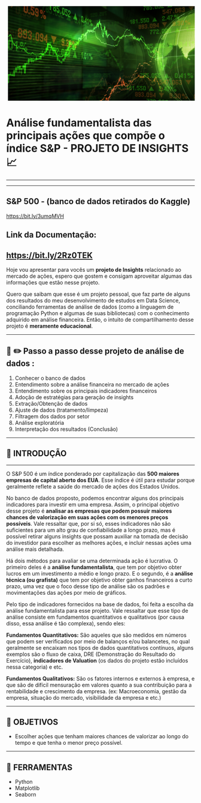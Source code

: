 <img src="kaissonferreira (3).png" alt="Mercado financeiro">


# **Análise fundamentalista das principais ações que compõe o índice S&P - PROJETO DE INSIGHTS** :chart_with_upwards_trend:
---
---

## **S&P 500 - (banco de dados retirados do Kaggle)**
https://bit.ly/3umqMVH


## **Link da Documentação:**
https://bit.ly/2Rz0TEK
---
Hoje vou apresentar para vocês um **projeto de Insights** relacionado ao mercado de ações, espero que gostem e consigam aproveitar algumas das informações que estão nesse projeto.

Quero que saibam que esse é um projeto pessoal, que faz parte de alguns dos resultados do meu desenvolvimento de estudos em Data Science, conciliando ferramentas de análise de dados (como a linguagem de programação Python e algumas de suas bibliotecas) com o conhecimento adquirido em análise financeira. Então, o intuito de compartilhamento desse projeto é **meramente educacional**. 

---
## :notebook: :pencil2: **Passo a passo desse projeto de análise de dados** :

1.   Conhecer o banco de dados
2.   Entendimento sobre a análise financeira no mercado de ações
3.   Entendimento sobre os principais indicadores financeiros
4.   Adoção de estratégias para geração de insights
5.   Extração/Obtenção de dados
6.   Ajuste de dados (tratamento/limpeza)
7.   Filtragem dos dados por setor
8.   Análise exploratória
9.   Interpretação dos resultados (Conclusão)


---


## :memo: **INTRODUÇÃO**


---

  O S&P 500 é um índice ponderado por capitalização das **500 maiores empresas de capital aberto dos EUA**. Esse índice é útil para estudar porque geralmente reflete a saúde do mercado de ações dos Estados Unidos.

No banco de dados proposto, podemos encontrar alguns dos principais indicadores para investir em uma empresa. Assim, o principal objetivo desse projeto é **analisar as empresas que podem possuir maiores chances de valorização em suas ações com os menores preços possíveis**. Vale ressaltar que, por si só, esses indicadores não são suficientes para um alto grau de confiabilidade a longo prazo, mas é possível retirar alguns insights que possam auxiliar na tomada de decisão do investidor para escolher as melhores ações, e incluir nessas ações uma análise mais detalhada.

Há dois métodos para avaliar se uma determinada ação é lucrativa. O primeiro deles é a **análise fundamentalista**, que tem por objetivo obter lucros em um investimento a médio e longo prazo. E o segundo, é a **análise técnica (ou grafista)** que tem por objetivo obter ganhos financeiros a curto prazo, uma vez que o foco desse tipo de análise são os padrões e movimentações das ações por meio de gráficos.

Pelo tipo de indicadores fornecidos na base de dados, foi feita a escolha da análise fundamentalista para esse projeto. Vale ressaltar que esse tipo de análise consiste em fundamentos quantitativos e qualitativos (por causa disso, essa análise é tão complexa), sendo eles:

**Fundamentos Quantitativos:** São aqueles que são medidos em números que podem ser verificados por meio de balanços e/ou balancetes, no qual geralmente se encaixam nos tipos de dados quantitativos contínuos, alguns exemplos são o fluxo de caixa, DRE (Demonstração do Resultado do Exercício), **indicadores de Valuation** (os dados do projeto estão incluídos nessa categoria) e etc.

**Fundamentos Qualitativos:** São os fatores internos e externos à empresa, e que são de difícil mensuração em valores quanto a sua contribuição para a rentabilidade e crescimento da empresa. (ex: Macroeconomia, gestão da empresa, situação do mercado, visibilidade da empresa e etc.)


---
## :dart: **OBJETIVOS**

* Escolher ações que tenham maiores chances de valorizar ao longo do tempo e que tenha o menor preço possível.
---

## :hammer: **FERRAMENTAS** 

* Python
* Matplotlib
* Seaborn



